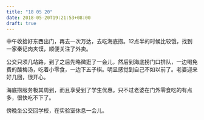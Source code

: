 ```yaml
---
title: "18 05 20"
date: 2018-05-20T19:21:53+08:00
draft: true
---
```


中午收拾好东西出门，再去一次万达，去吃海底捞。12点半的时候比较饿，找到一家秦记肉夹馍，顺便关注了外卖。

公交只须几站路，到了之后先略微逛了一会儿，然后到海底捞门口排队，一边喝免费的酸梅汤，吃着小零食，一边下五子棋。明显感觉到自己不如以前了。老婆迎来好几回，很开心。

海底捞服务极其周到，而且享受到了学生优惠。只不过老婆在门外零食吃的有点多，很快吃不下了。

傍晚坐公交回学校，在实验室休息一会儿。
